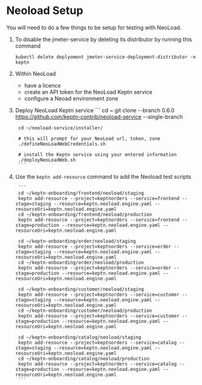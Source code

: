 # Neoload Setup

You will need to do a few things to be setup for testing with NeoLoad.

1. To disable the jmeter-service by deleting its distributor by running this command
    ```
    kubectl delete deplyoment jmeter-service-deployment-distributor -n keptn
    ```
1. Within NeoLoad
    * have a licence
    * create an API token for the NeoLoad Keptn service
    * configure a Neoad environment zone

1. Deploy NeoLoad Keptn service
        ```
        cd ~
        git clone --branch 0.6.0 https://github.com/keptn-contrib/neoload-service --single-branch

        cd ~/neoload-service/installer/
        
        # this will prompt for your NeoLoad url, token, zone
        ./defineNeoLoadWebCredentials.sh

        # install the Keptn service using your entered information
        ./deployNeoLoadWeb.sh
        ```
        
1. Use the ```keptn add-resource``` command to add the Neoload test scripts

        ```
        cd ~/keptn-onboarding/frontend/neoload/staging
        keptn add-resource --project=keptnorders --service=frontend --stage=staging --resource=keptn.neoload.engine.yaml --resourceUri=keptn.neoload.engine.yaml
        cd ~/keptn-onboarding/frontend/neoload/production
        keptn add-resource --project=keptnorders --service=frontend --stage=production --resource=keptn.neoload.engine.yaml --resourceUri=keptn.neoload.engine.yaml

        cd ~/keptn-onboarding/order/neoload/staging
        keptn add-resource --project=keptnorders --service=order --stage=staging --resource=keptn.neoload.engine.yaml --resourceUri=keptn.neoload.engine.yaml
        cd ~/keptn-onboarding/order/neoload/production
        keptn add-resource --project=keptnorders --service=order --stage=production --resource=keptn.neoload.engine.yaml --resourceUri=keptn.neoload.engine.yaml

        cd ~/keptn-onboarding/customer/neoload/staging
        keptn add-resource --project=keptnorders --service=customer --stage=staging --resource=keptn.neoload.engine.yaml --resourceUri=keptn.neoload.engine.yaml
        cd ~/keptn-onboarding/customer/neoload/production
        keptn add-resource --project=keptnorders --service=customer --stage=production --resource=keptn.neoload.engine.yaml --resourceUri=keptn.neoload.engine.yaml

        cd ~/keptn-onboarding/catalog/neoload/staging
        keptn add-resource --project=keptnorders --service=catalog --stage=staging --resource=keptn.neoload.engine.yaml --resourceUri=keptn.neoload.engine.yaml
        cd ~/keptn-onboarding/catalog/neoload/production
        keptn add-resource --project=keptnorders --service=catalog --stage=production --resource=keptn.neoload.engine.yaml --resourceUri=keptn.neoload.engine.yaml
        ```
